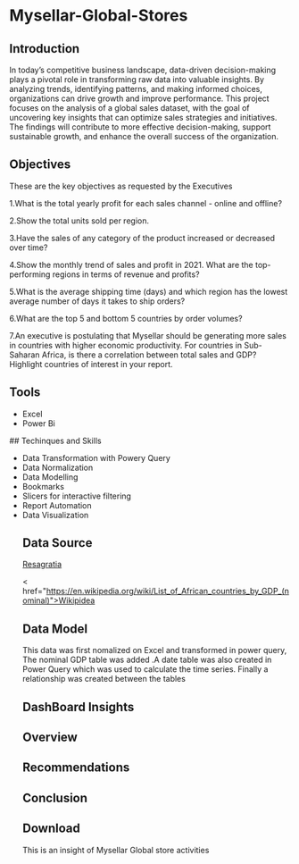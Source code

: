 # Mysellar-Global-Stores
## Introduction
In today’s competitive business landscape, data-driven decision-making plays a pivotal role in transforming raw data into valuable insights. By analyzing trends, identifying patterns, and making informed choices, organizations can drive growth and improve performance. This project focuses on the analysis of a global sales dataset, with the goal of uncovering key insights that can optimize sales strategies and initiatives. The findings will contribute to more effective decision-making, support sustainable growth, and enhance the overall success of the organization.
## Objectives
These are the key objectives as requested by the Executives

1.What is the total yearly profit for each sales channel - online and offline?

2.Show the total units sold per region.

3.Have the sales of any category of the product increased or decreased over time?

4.Show the monthly trend of sales and profit in 2021. What are the top-performing regions in terms of revenue and profits?

5.What is the average shipping time (days) and which region has the lowest average number of days it takes to ship orders?

6.What are the top 5 and bottom 5 countries by order volumes?

7.An executive is postulating that Mysellar should be generating more sales in countries with higher economic productivity. For countries in Sub-Saharan Africa, is there a correlation between total sales and GDP? Highlight countries of interest in your report.
## Tools
<ul>
<li>Excel</li>
<li>Power Bi</li>
</ul>
## Techinques and Skills
<ul>
  <li>Data Transformation with Powery Query</li>
  <li>Data Normalization</li>
  <li>Data Modelling</li>
  <li>Bookmarks</li>
  <li>Slicers for interactive filtering</li>
  <li>Report Automation</li>
  <li>Data Visualization</li>
</ol>

## Data Source
<a href="https://storage.googleapis.com/resagratia-webapp/assessments/Mysellar%20Global%20Sales%20Dataset.xlsx">Resagratia</a>

< href="https://en.wikipedia.org/wiki/List_of_African_countries_by_GDP_(nominal)">Wikipidea</a>
## Data Model
This data was first nomalized on Excel and transformed in power query, The nominal GDP table was added .A date table was also created in Power Query which was used to calculate the time series. Finally a relationship was created between the tables

## DashBoard Insights
## Overview
## Recommendations
## Conclusion
## Download
This is an insight of Mysellar Global store activities

